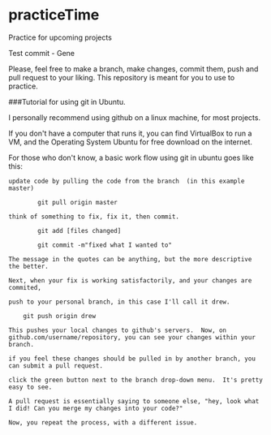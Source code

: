 practiceTime
============

Practice for upcoming projects

Test commit - Gene

Please, feel free to make a branch, make changes, commit them, push and pull request to your liking.  This repository is meant for you to use to practice.

###Tutorial for using git in Ubuntu.

I personally recommend using github on a linux machine, for most projects.  

If you don't have a computer that runs it, you can find VirtualBox to run a VM, and the Operating System Ubuntu for free download on the internet.

For those who don't know, a basic work flow using git in ubuntu goes like this:

	update code by pulling the code from the branch  (in this example master)
		
			git pull origin master
	
	think of something to fix, fix it, then commit.

			git add [files changed]

			git commit -m"fixed what I wanted to"

	The message in the quotes can be anything, but the more descriptive the better.

	Next, when your fix is working satisfactorily, and your changes are commited, 

	push to your personal branch, in this case I'll call it drew.

		git push origin drew

	This pushes your local changes to github's servers.  Now, on github.com/username/repository, you can see your changes within your branch.

	if you feel these changes should be pulled in by another branch, you can submit a pull request.  

	click the green button next to the branch drop-down menu.  It's pretty easy to see.  

	A pull request is essentially saying to someone else, "hey, look what I did! Can you merge my changes into your code?"

	Now, you repeat the process, with a different issue.  
